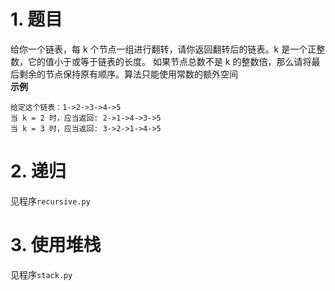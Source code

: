 # 1. 题目
给你一个链表，每 k 个节点一组进行翻转，请你返回翻转后的链表。k 是一个正整数，它的值小于或等于链表的长度。
如果节点总数不是 k 的整数倍，那么请将最后剩余的节点保持原有顺序。算法只能使用常数的额外空间<br>
**示例**<br>
```
给定这个链表：1->2->3->4->5
当 k = 2 时，应当返回: 2->1->4->3->5
当 k = 3 时，应当返回: 3->2->1->4->5
```
# 2. 递归
见程序`recursive.py`

# 3. 使用堆栈
见程序`stack.py`
